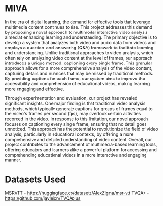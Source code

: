 # MIVA

In the era of digital learning, the demand for effective tools that leverage multimedia content continues to rise. This project addresses this demand by proposing a novel approach to multimodal interactive video analysis aimed at enhancing learning and understanding. The primary objective is to develop a system that analyzes both video and audio data from videos and employs a question-and-answering (Q&A) framework to facilitate learning and understanding. Unlike traditional approaches to video analysis, which often rely on analyzing video content at the level of frames, our approach introduces a unique method: captioning every single frame. This granular approach allows for a more comprehensive analysis of the video content, capturing details and nuances that may be missed by traditional methods. By providing captions for each frame, our system aims to improve the accessibility and comprehension of educational videos, making learning more engaging and effective.

Through experimentation and evaluation, our project has revealed significant insights. One major finding is that traditional video analysis methods, which typically generate captions for groups of frames equal to the video's frames per second (fps), may overlook certain activities recorded in the video. In response to this limitation, our novel approach focuses on captioning every single frame, ensuring that no detail goes unnoticed. This approach has the potential to revolutionize the field of video analysis, particularly in educational contexts, by offering a more comprehensive and detailed understanding of video content. Overall, our project contributes to the advancement of multimedia-based learning tools, offering educators and learners alike a powerful platform for accessing and comprehending educational videos in a more interactive and engaging manner.

# Datasets Used

MSRVTT - https://huggingface.co/datasets/AlexZigma/msr-vtt
TVQA+ - https://github.com/jayleicn/TVQAplus
